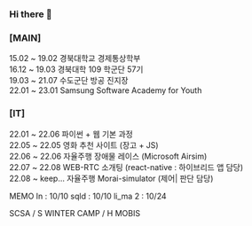 ### Hi there 👋


### [MAIN]
15.02 ~ 19.02  경북대학교 경제통상학부<br>
16.12 ~ 19.03  경북대학 109 학군단 57기<br>
19.03 ~ 21.07  수도군단 방공 진지장<br>
22.01 ~ 23.01  Samsung Software Academy for Youth

### [IT]
  22.01 ~ 22.06   파이썬 + 웹 기본 과정<br>
  22.05 ~ 22.05   영화 추천 사이트 (장고 + JS)<br>
  22.06 ~ 22.06   자율주행 장애물 레이스 (Microsoft Airsim)<br>
  22.07 ~ 22.08   WEB-RTC 소개팅 (react-native : 하이브리드 앱 담당)<br>
  22.08 ~ keep... 자율주행 Morai-simulator (제어| 판단 담당)<br>



MEMO
In : 10/10
sqld : 10/10
li_ma 2 : 10/24

SCSA / S WINTER CAMP / H MOBIS
